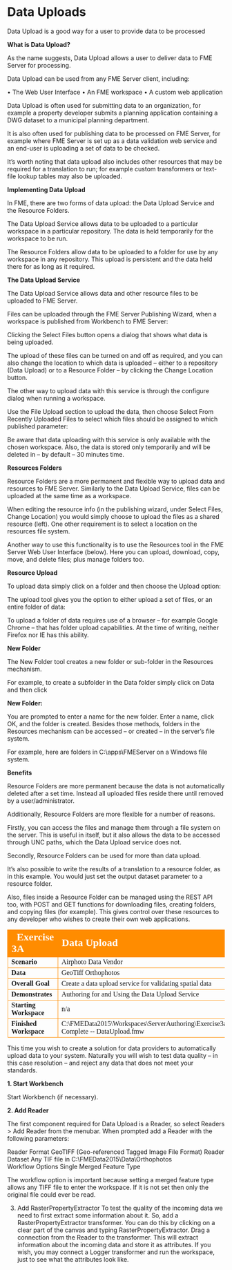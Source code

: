 # Data Uploads

Data Upload is a good way for a user to provide data to be
processed

**What is Data Upload?**

As the name suggests, Data Upload allows a user to deliver data to FME Server for processing.

Data Upload can be used from any FME Server client, including:

• The Web User Interface
• An FME workspace
• A custom web application

Data Upload is often used for submitting data to an organization, for example a property developer submits a planning application containing a DWG dataset to a municipal planning department.

It is also often used for publishing data to be processed on FME Server, for example where FME Server is set up as a data validation web service and an end-user is uploading a set of data to be checked.

It’s worth noting that data upload also includes other resources that may be required for a translation to run; for example custom transformers or text-file lookup tables may also be uploaded.

**Implementing Data Upload**

In FME, there are two forms of data upload: the Data Upload Service and the Resource Folders.

The Data Upload Service allows data to be uploaded to a particular workspace in a particular repository. The data is held temporarily for the workspace to be run.

The Resource Folders allow data to be uploaded to a folder for use by any workspace in any repository. This upload is persistent and the data held there for as long as it required.

**The Data Upload Service**

The Data Upload Service allows data and other resource files to be uploaded to FME Server.

Files can be uploaded through the FME Server Publishing Wizard, when a workspace is published from Workbench to FME Server:

Clicking the Select Files button opens a dialog that shows what data is being uploaded.

The upload of these files can be turned on and off as required, and you can also change the location to which data is uploaded – either to a repository (Data Upload) or to a Resource Folder – by clicking the Change Location button.

The other way to upload data with this service is through the configure dialog when running a workspace.

Use the File Upload section to upload the data, then choose Select From Recently Uploaded Files to select which files should be assigned to which published parameter:

Be aware that data uploading with this service is only available with the chosen workspace. Also, the data is stored only temporarily and will be deleted in – by default – 30 minutes time.

**Resources Folders**

Resource Folders are a more permanent and flexible way to upload data and resources to FME Server. Similarly to the Data Upload Service, files can be uploaded at the same time as a workspace.

When editing the resource info (in the publishing wizard, under Select Files, Change Location) you would simply choose to upload the files as a shared resource (left). One other requirement is to select a location on the resources file system.

Another way to use this functionality is to use the Resources tool in the FME Server Web User Interface (below). Here you can upload, download, copy, move, and delete files; plus manage folders too.

**Resource Upload**

To upload data simply click on a folder and then choose the Upload option:

The upload tool gives you the option to either upload a set of files, or an entire folder of data:

To upload a folder of data requires use of a browser – for example Google Chrome – that has folder upload capabilities. At the time of writing, neither Firefox nor IE has this ability.

**New Folder**

The New Folder tool creates a new folder or sub-folder in the Resources mechanism.

For example, to create a subfolder in the Data folder simply click on Data and then click

**New Folder:**

You are prompted to enter a name for the new folder.
Enter a name, click OK, and the folder is created.
Besides those methods, folders in the Resources mechanism can be accessed – or created – in the server’s file system.

For example, here are folders in C:\apps\FMEServer on a Windows file system.

**Benefits**

Resource Folders are more permanent because the data is not automatically deleted after a set time. Instead all uploaded files reside there until removed by a user/administrator.

Additionally, Resource Folders are more flexible for a number of reasons.

Firstly, you can access the files and manage them through a file system on the server. This is useful in itself, but it also allows the data to be accessed through UNC paths, which the Data Upload service does not.

Secondly, Resource Folders can be used for more than data upload.

It’s also possible to write the results of a translation to a resource folder, as in this example. You would just set the output dataset parameter to a resource folder.

Also, files inside a Resource Folder can be managed using the REST API too, with POST and GET functions for downloading files, creating folders, and copying files (for example). This gives control over these resources to any developer who wishes to create their own web applications.

<table style="border-spacing: 0px;border-collapse: collapse;font-family:serif">
<tr>
<td style="vertical-align:middle;background-color:darkorange;border: 2px solid darkorange">
<i class="fa fa-cogs fa-lg fa-pull-left fa-fw" style="color:white;padding-right: 12px;vertical-align:text-top"></i>
<span style="color:white;font-size:x-large;font-weight: bold">Exercise 3A</span>
</td>
<td style="border: 2px solid darkorange;background-color:darkorange;color:white">
<span style="color:white;font-size:x-large;font-weight: bold">Data Upload</span>
</td>
</tr>

<tr>
<td style="border: 1px solid darkorange; font-weight: bold">Scenario</td>
<td style="border: 1px solid darkorange">Airphoto
Data
Vendor</td>
</tr>

<tr>
<td style="border: 1px solid darkorange; font-weight: bold">Data</td>
<td style="border: 1px solid darkorange">GeoTiff Orthophotos</td>
</tr>

<tr>
<td style="border: 1px solid darkorange; font-weight: bold">Overall Goal</td>
<td style="border: 1px solid darkorange">Create a data upload service for validating spatial data</td>
</tr>

<tr>
<td style="border: 1px solid darkorange; font-weight: bold">Demonstrates</td>
<td style="border: 1px solid darkorange">Authoring for and Using the Data Upload Service</td>
</tr>

<tr>
<td style="border: 1px solid darkorange; font-weight: bold">Starting
Workspace</td>
<td style="border: 1px solid darkorange">n/a</td>
</tr>

<tr>
<td style="border: 1px solid darkorange; font-weight: bold">Finished
Workspace</td>
<td style="border: 1px solid darkorange">C:\FMEData2015\Workspaces\ServerAuthoring\Exercise3a-­‐Complete -­‐
DataUpload.fmw</td>
</tr>

</table>

This time you wish to create a solution for data providers to automatically upload data to your system. Naturally you will wish to test data quality – in this case resolution – and reject any data that does not meet your standards.

**1. Start Workbench**

Start Workbench (if necessary).

**2. Add Reader**

The first component required for Data Upload is a Reader, so select Readers > Add Reader from the menubar. When prompted add a Reader with the following parameters:

Reader Format GeoTIFF (Geo-referenced Tagged Image File Format)
Reader Dataset Any TIF file in C:\FMEData2015\Data\Orthophotos\
Workflow Options Single Merged Feature Type

The workflow option is important because setting a merged feature type allows any TIFF file to enter the workspace. If it is not set then only the original file could ever be read.

3. Add RasterPropertyExtractor
To test the quality of the incoming data we need to first extract some information about it. So, add
a RasterPropertyExtractor transformer. You can do this by clicking on a clear part of the canvas
and typing RasterPropertyExtractor. Drag a connection from the Reader to the transformer.
This will extract information about the incoming data and store it as attributes.
If you wish, you may connect a
Logger transformer and run the
workspace, just to see what the
attributes look like.